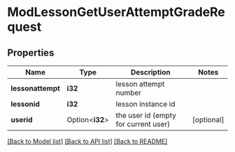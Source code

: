 # ModLessonGetUserAttemptGradeRequest

## Properties

Name | Type | Description | Notes
------------ | ------------- | ------------- | -------------
**lessonattempt** | **i32** | lesson attempt number | 
**lessonid** | **i32** | lesson instance id | 
**userid** | Option<**i32**> | the user id (empty for current user) | [optional]

[[Back to Model list]](../README.md#documentation-for-models) [[Back to API list]](../README.md#documentation-for-api-endpoints) [[Back to README]](../README.md)



